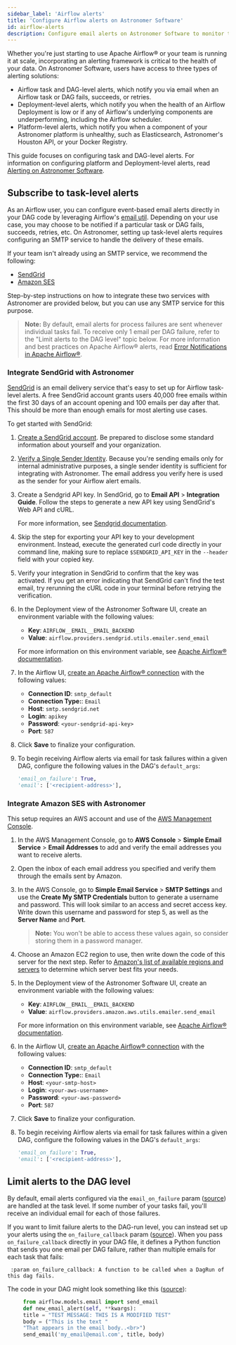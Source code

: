 ```yaml
---
sidebar_label: 'Airflow alerts'
title: 'Configure Airflow alerts on Astronomer Software'
id: airflow-alerts
description: Configure email alerts on Astronomer Software to monitor the health of your Airflow Deployment and the status of your tasks.
---
```


Whether you're just starting to use Apache Airflow® or your team is running it at scale, incorporating an alerting framework is critical to the health of your data. On Astronomer Software, users have access to three types of alerting solutions:

- Airflow task and DAG-level alerts, which notify you via email when an Airflow task or DAG fails, succeeds, or retries.
- Deployment-level alerts, which notify you when the health of an Airflow Deployment is low or if any of Airflow's underlying components are underperforming, including the Airflow scheduler.
- Platform-level alerts, which notify you when a component of your Astronomer platform is unhealthy, such as Elasticsearch, Astronomer's Houston API, or your Docker Registry.

This guide focuses on configuring task and DAG-level alerts. For information on configuring platform and Deployment-level alerts, read [Alerting on Astronomer Software](platform-alerts.md).

## Subscribe to task-level alerts

As an Airflow user, you can configure event-based email alerts directly in your DAG code by leveraging Airflow's [email util](https://github.com/apache/airflow/blob/master/airflow/utils/email.py). Depending on your use case, you may choose to be notified if a particular task or DAG fails, succeeds, retries, etc. On Astronomer, setting up task-level alerts requires configuring an SMTP service to handle the delivery of these emails.

If your team isn't already using an SMTP service, we recommend the following:

- [SendGrid](https://sendgrid.com/)
- [Amazon SES](https://aws.amazon.com/ses/)

Step-by-step instructions on how to integrate these two services with Astronomer are provided below, but you can use any SMTP service for this purpose.

> **Note:** By default, email alerts for process failures are sent whenever individual tasks fail. To receive only 1 email per DAG failure, refer to the "Limit alerts to the DAG level" topic below. For more information and best practices on Apache Airflow® alerts, read [Error Notifications in Apache Airflow®](https://docs.astronomer.io/learn/error-notifications-in-airflow).

### Integrate SendGrid with Astronomer

[SendGrid](https://sendgrid.com/) is an email delivery service that's easy to set up for Airflow task-level alerts. A free SendGrid account grants users 40,000 free emails within the first 30 days of an account opening and 100 emails per day after that. This should be more than enough emails for most alerting use cases.

To get started with SendGrid:

1. [Create a SendGrid account](https://signup.sendgrid.com). Be prepared to disclose some standard information about yourself and your organization.

2. [Verify a Single Sender Identity](https://sendgrid.com/docs/ui/sending-email/sender-verification/). Because you're sending emails only for internal administrative purposes, a single sender identity is sufficient for integrating with Astronomer. The email address you verify here is used as the sender for your Airflow alert emails.

3. Create a Sendgrid API key. In SendGrid, go to **Email API** > **Integration Guide**. Follow the steps to generate a new API key using SendGrid's Web API and cURL.

    For more information, see [Sendgrid documentation](https://docs.sendgrid.com/ui/account-and-settings/api-keys#creating-an-api-key).

4. Skip the step for exporting your API key to your development environment. Instead, execute the generated curl code directly in your command line, making sure to replace `$SENDGRID_API_KEY` in the `--header` field with your copied key.

5. Verify your integration in SendGrid to confirm that the key was activated. If you get an error indicating that SendGrid can't find the test email, try rerunning the cURL code in your terminal before retrying the verification.

6. In the Deployment view of the Astronomer Software UI, create an environment variable with the following values:

    - **Key**: `AIRFLOW__EMAIL__EMAIL_BACKEND`
    - **Value**: `airflow.providers.sendgrid.utils.emailer.send_email`

    For more information on this environment variable, see [Apache Airflow® documentation](https://airflow.apache.org/docs/apache-airflow/stable/howto/email-config.html#send-email-using-sendgrid).

7. In the Airflow UI, [create an Apache Airflow® connection](https://airflow.apache.org/docs/apache-airflow/stable/howto/connection.html#creating-a-connection-with-the-ui) with the following values:

    - **Connection ID**: `smtp_default`
    - **Connection Type:**: `Email`
    - **Host**: `smtp.sendgrid.net`
    - **Login**: `apikey`
    - **Password**: `<your-sendgrid-api-key>`
    - **Port**: `587`

8. Click **Save** to finalize your configuration.

9. To begin receiving Airflow alerts via email for task failures within a given DAG, configure the following values in the DAG's `default_args`:

    ```python
    'email_on_failure': True,
    'email': ['<recipient-address>'],
    ```

### Integrate Amazon SES with Astronomer

This setup requires an AWS account and use of the [AWS Management Console](https://aws.amazon.com/console/).

1. In the AWS Management Console, go to **AWS Console** > **Simple Email Service** > **Email Addresses** to add and verify the email addresses you want to receive alerts.

2. Open the inbox of each email address you specified and verify them through the emails sent by Amazon.

3. In the AWS Console, go to **Simple Email Service** > **SMTP Settings** and use the **Create My SMTP Credentials** button to generate a username and password. This will look similar to an access and secret access key. Write down this username and password for step 5, as well as the **Server Name** and **Port**.

   > **Note:** You won't be able to access these values again, so consider storing them in a password manager.

4. Choose an Amazon EC2 region to use, then write down the code of this server for the next step. Refer to [Amazon's list of available regions and servers](https://docs.aws.amazon.com/AWSEC2/latest/UserGuide/using-regions-availability-zones.html#concepts-regions) to determine which server best fits your needs.

5. In the Deployment view of the Astronomer Software UI, create an environment variable with the following values:

    - **Key**: `AIRFLOW__EMAIL__EMAIL_BACKEND`
    - **Value**: `airflow.providers.amazon.aws.utils.emailer.send_email`

    For more information on this environment variable, see [Apache Airflow® documentation](https://airflow.apache.org/docs/apache-airflow/stable/howto/email-config.html#send-email-using-aws-ses).

6. In the Airflow UI, [create an Apache Airflow® connection](https://airflow.apache.org/docs/apache-airflow/stable/howto/connection.html#creating-a-connection-with-the-ui) with the following values:

    - **Connection ID**: `smtp_default`
    - **Connection Type:**: `Email`
    - **Host**: `<your-smtp-host>`
    - **Login**: `<your-aws-username>`
    - **Password**: `<your-aws-password>`
    - **Port**: `587`

7. Click **Save** to finalize your configuration.

8. To begin receiving Airflow alerts via email for task failures within a given DAG, configure the following values in the DAG's `default_args`:

    ```python
    'email_on_failure': True,
    'email': ['<recipient-address>'],
    ```

## Limit alerts to the DAG level

By default, email alerts configured via the `email_on_failure` param ([source](https://github.com/apache/airflow/blob/master/airflow/models/baseoperator.py)) are handled at the task level. If some number of your tasks fail, you'll receive an individual email for each of those failures.

If you want to limit failure alerts to the DAG-run level, you can instead set up your alerts using the `on_failure_callback` param ([source](https://github.com/apache/airflow/blob/v1-10-stable/airflow/models/dag.py#L167)). When you pass `on_failure_callback` directly in your DAG file, it defines a Python function that sends you one email per DAG failure, rather than multiple emails for each task that fails:

```
 :param on_failure_callback: A function to be called when a DagRun of this dag fails.
```

The code in your DAG might look something like this ([source](https://github.com/apache/airflow/blob/v1-10-stable/airflow/utils/email.py#L41)):

```python
     from airflow.models.email import send_email
     def new_email_alert(self, **kwargs):
     title = "TEST MESSAGE: THIS IS A MODIFIED TEST"
     body = ("This is the text "
     "That appears in the email body..<br>")
     send_email('my_email@email.com', title, body)
```
